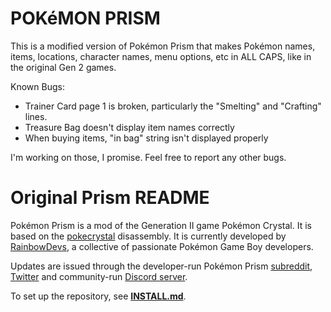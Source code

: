 # POKéMON PRISM
This is a modified version of Pokémon Prism that makes Pokémon names, items, locations, character names, menu options, etc in ALL CAPS, like in the original Gen 2 games.

Known Bugs:
- Trainer Card page 1 is broken, particularly the "Smelting" and "Crafting" lines.
- Treasure Bag doesn't display item names correctly
- When buying items, "in bag" string isn't displayed properly

I'm working on those, I promise.
Feel free to report any other bugs.

# Original Prism README

Pokémon Prism is a mod of the Generation II game Pokémon Crystal. It is based on the [pokecrystal](https://github.com/pret/pokecrystal) disassembly. It is currently developed by [RainbowDevs][rainbow], a collective of passionate Pokémon Game Boy developers.

Updates are issued through the developer-run Pokémon Prism [subreddit](https://www.reddit.com/r/PokemonPrism/), [Twitter][rainbow] and community-run [Discord server](https://discord.com/invite/PewQHvy).

To set up the repository, see [**INSTALL.md**](INSTALL.md).

[rainbow]: https://twitter.com/rainbowdevs